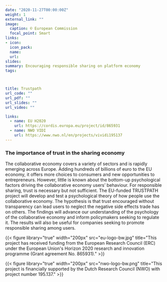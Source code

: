 ```yaml
---
date: "2020-11-27T00:00:00Z"
weight: 1
external_link: ""
image:
  caption: © European Commission
  focal_point: Smart
links:
- icon: 
  icon_pack: 
  name: 
  url: 
slides: 
summary: Encouraging responsible sharing on platform economy
tags:



title: Trustpath
url_code: ""
url_pdf: ""
url_slides: ""
url_video: ""

links:
  - name: EU H2020
    url: https://cordis.europa.eu/project/id/865931
  - name: NWO VIDI
    url: https://www.nwo.nl/en/projects/vividi195137
---
```


<h3> The importance of trust in the sharing economy </h3> 



The collaborative economy covers a variety of sectors and is rapidly emerging across Europe. Adding hundreds of billions of euro to the EU economy, it offers more choices to consumers and new opportunities to entrepreneurs. However, little is known about the bottom-up psychological factors driving the collaborative economy users’ behaviour. For responsible sharing, trust is necessary but not sufficient. The EU-funded TRUSTPATH project will develop and test a psychological theory of how people use the collaborative economy. The hypothesis is that trust encouraged without transparency can lead users to neglect the negative side effects trade has on others. The findings will advance our understanding of the psychology of the collaborative economy and inform policymakers seeking to regulate it. The results will also be useful for companies seeking to promote responsible sharing among users.

{{< figure library="true" width="200px" src="eu-logo-bw.jpg" title="This project has received funding from the European Research Council (ERC) under the European Union's Horizon 2020 research and innovation programme (Grant agreement No. 865931)." >}} 

{{< figure library="true" width="200px" src="nwo-logo-bw.png" title="This project is financially supported by the Dutch Research Council (NWO) with project number 195.137." >}} 